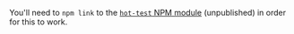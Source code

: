 You'll need to `npm link` to the [`hot-test` NPM module](https://github.com/gadicc/meteor-hmr/blob/master/demo_node_modules/hot-test/package.json) (unpublished) in order for this to work.
